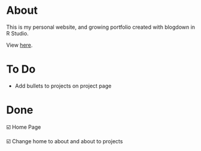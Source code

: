 # About
This is my personal website, and growing portfolio created with blogdown in R Studio.   

View [here](https://rbolt.netlify.app/). 

# To Do 
* Add bullets to projects on project page

# Done
☑️ Home Page 

☑️ Change home to about and about to projects  
